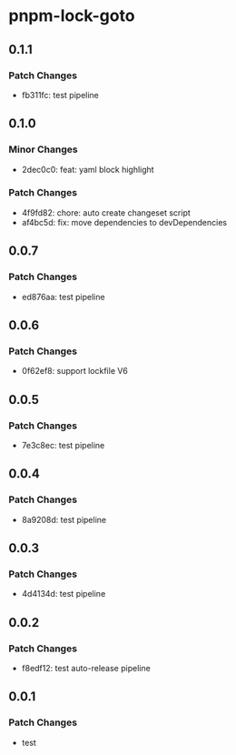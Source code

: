 # pnpm-lock-goto

## 0.1.1

### Patch Changes

- fb311fc: test pipeline

## 0.1.0

### Minor Changes

- 2dec0c0: feat: yaml block highlight

### Patch Changes

- 4f9fd82: chore: auto create changeset script
- af4bc5d: fix: move dependencies to devDependencies

## 0.0.7

### Patch Changes

- ed876aa: test pipeline

## 0.0.6

### Patch Changes

- 0f62ef8: support lockfile V6

## 0.0.5

### Patch Changes

- 7e3c8ec: test pipeline

## 0.0.4

### Patch Changes

- 8a9208d: test pipeline

## 0.0.3

### Patch Changes

- 4d4134d: test pipeline

## 0.0.2

### Patch Changes

- f8edf12: test auto-release pipeline

## 0.0.1

### Patch Changes

- test
